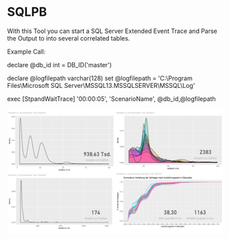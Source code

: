 # SQLPB


With this Tool you can start a SQL Server Extended Event Trace and Parse the Output to into several correlated tables.

Example Call: 



declare @db_id int = DB_ID('master')
		
declare @logfilepath varchar(128)
         set @logfilepath = 'C:\Program Files\Microsoft SQL Server\MSSQL13.MSSQLSERVER\MSSQL\Log\'

exec [StpandWaitTrace] '00:00:05', 'ScenarioName', @db_id,@logfilepath

![alt text](https://github.com/LukasSteindl/SQLPB/blob/master/Demo.png)